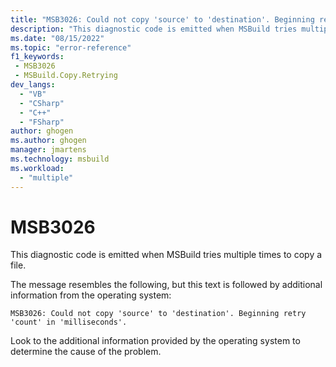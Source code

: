 ```yaml
---
title: "MSB3026: Could not copy 'source' to 'destination'. Beginning retry 'count' in 'milliseconds'."
description: "This diagnostic code is emitted when MSBuild tries multiple times to copy a file."
ms.date: "08/15/2022"
ms.topic: "error-reference"
f1_keywords:
 - MSB3026
 - MSBuild.Copy.Retrying
dev_langs:
  - "VB"
  - "CSharp"
  - "C++"
  - "FSharp"
author: ghogen
ms.author: ghogen
manager: jmartens
ms.technology: msbuild
ms.workload:
  - "multiple"
---
```

# MSB3026

This diagnostic code is emitted when MSBuild tries multiple times to copy a file.

The message resembles the following, but this text is followed by additional information from the operating system:

```output
MSB3026: Could not copy 'source' to 'destination'. Beginning retry 'count' in 'milliseconds'.
```

Look to the additional information provided by the operating system to determine the cause of the problem.
